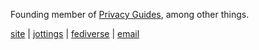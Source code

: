 Founding member of [Privacy Guides](https://privacyguides.org), among other things.

[site](https://freddy.lol) | [jottings](https://jottings.lol/) | [fediverse](https://social.lol/@freddy) | [email](mailto:freddy@omg.lol) 
